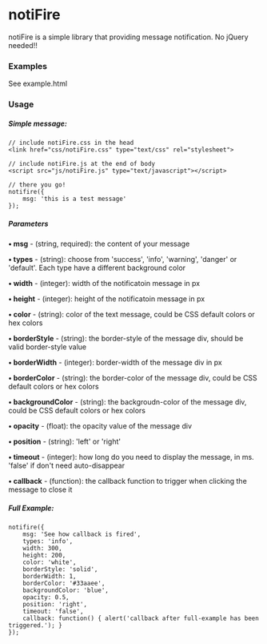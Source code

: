 # notiFire
notiFire is a simple library that providing message notification. No jQuery needed!!

### Examples
See example.html

### Usage
##### Simple message:
```
// include notiFire.css in the head
<link href="css/notiFire.css" type="text/css" rel="stylesheet">

// include notiFire.js at the end of body
<script src="js/notiFire.js" type="text/javascript"></script>

// there you go!
notifire({
    msg: 'this is a test message'
});
```

##### Parameters
<b>&bull; msg</b> - (string, required): the content of your message

<b>&bull; types</b> - (string): choose from 'success', 'info', 'warning', 'danger' or 'default'. Each type have a different background color

<b>&bull; width</b> - (integer): width of the notificatoin message in px

<b>&bull; height</b> - (integer): height of the notificatoin message in px

<b>&bull; color</b> - (string): color of the text message, could be CSS default colors or hex colors

<b>&bull; borderStyle</b> - (string): the border-style of the message div, should be valid border-style value

<b>&bull; borderWidth</b> - (integer): border-width of the message div in px

<b>&bull; borderColor</b> - (string): the border-color of the message div, could be CSS default colors or hex colors

<b>&bull; backgroundColor</b> - (string): the backgroudn-color of the message div, could be CSS default colors or hex colors

<b>&bull; opacity</b> - (float): the opacity value of the message div

<b>&bull; position</b> - (string): 'left' or 'right'

<b>&bull; timeout</b> - (integer): how long do you need to display the message, in ms. 'false' if don't need auto-disappear

<b>&bull; callback</b> - (function): the callback function to trigger when clicking the message to close it

##### Full Example:
```
notifire({
	msg: 'See how callback is fired',
	types: 'info',
	width: 300,
	height: 200,
	color: 'white',
	borderStyle: 'solid',
	borderWidth: 1,
	borderColor: '#33aaee',
	backgroundColor: 'blue',
	opacity: 0.5,
	position: 'right',
	timeout: 'false',
	callback: function() { alert('callback after full-example has been triggered.'); }
});
```
